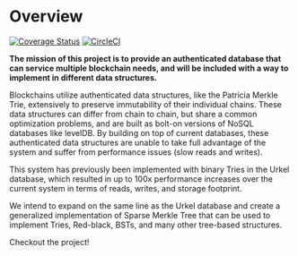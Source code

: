 # Overview

[![Coverage Status](https://coveralls.io/repos/github/chasesmith95/urkel/badge.svg?branch=master)](https://coveralls.io/github/chasesmith95/urkel?branch=master)
[![CircleCI](https://circleci.com/gh/chasesmith95/urkel.svg?style=svg)](https://circleci.com/gh/chasesmith95/urkel)


**The mission of this project is to provide an authenticated database that can service multiple blockchain needs, and will be included with a way to implement in different data structures.**

Blockchains utilize authenticated data structures, like the Patricia Merkle Trie, extensively to preserve immutability of their individual chains. These data structures can differ from chain to chain, but share a common optimization problems, and are built as bolt-on versions of NoSQL databases like levelDB. By building on top of current databases, these authenticated data structures are unable to take full advantage of the system and suffer from performance issues (slow reads and writes).

This system has previously been implemented with binary Tries in the Urkel database, which resulted in up to 100x performance increases over the current system in terms of reads, writes, and storage footprint.

We intend to expand on the same line as the Urkel database and create a generalized implementation of Sparse Merkle Tree that can be used to implement Tries, Red-black, BSTs, and many other tree-based structures.


Checkout the project!
